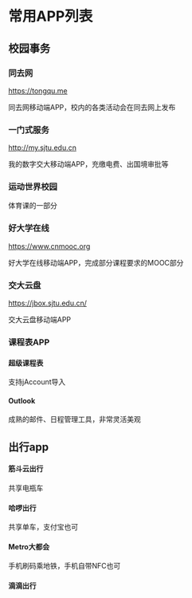 # 常用APP列表

## 校园事务

### 同去网

https://tongqu.me

同去网移动端APP，校内的各类活动会在同去网上发布

### 一门式服务

http://my.sjtu.edu.cn

我的数字交大移动端APP，充缴电费、出国境审批等

### 运动世界校园

体育课的一部分

### 好大学在线

https://www.cnmooc.org

好大学在线移动端APP，完成部分课程要求的MOOC部分

### 交大云盘

https://jbox.sjtu.edu.cn/

交大云盘移动端APP

### 课程表APP

#### 超级课程表

支持jAccount导入

#### Outlook

成熟的邮件、日程管理工具，非常灵活美观

## 出行app

#### 筋斗云出行

共享电瓶车

#### 哈啰出行

共享单车，支付宝也可

#### Metro大都会

手机刷码乘地铁，手机自带NFC也可

#### 滴滴出行 

